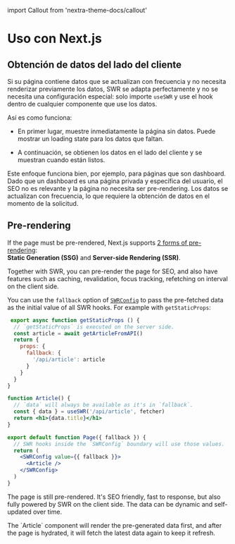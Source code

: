 import Callout from 'nextra-theme-docs/callout'

# Uso con Next.js

## Obtención de datos del lado del cliente

Si su página contiene datos que se actualizan con frecuencia y no necesita renderizar previamente los datos, SWR se adapta perfectamente y no se necesita una configuración especial: solo importe `useSWR` y use el hook dentro de cualquier componente que use los datos.

Así es como funciona:

- En primer lugar, muestre inmediatamente la página sin datos. Puede mostrar un loading state para los datos que faltan.

- A continuación, se obtienen los datos en el lado del cliente y se muestran cuando están listos.

Este enfoque funciona bien, por ejemplo, para páginas que son dashboard. Dado que un dashboard es una página privada y específica del usuario, el SEO no es relevante y la página no necesita ser pre-rendering. Los datos se actualizan con frecuencia, lo que requiere la obtención de datos en el momento de la solicitud.

## Pre-rendering

If the page must be pre-rendered, Next.js supports [2 forms of pre-rendering](https://nextjs.org/docs/basic-features/data-fetching):  
**Static Generation (SSG)** and **Server-side Rendering (SSR)**.

Together with SWR, you can pre-render the page for SEO, and also have features such as caching, revalidation, focus tracking, refetching on interval on the client side.

You can use the `fallback` option of [`SWRConfig`](/docs/global-configuration) to pass the pre-fetched data as the initial value of all SWR hooks. 
For example with `getStaticProps`:

```jsx
 export async function getStaticProps () {
  // `getStaticProps` is executed on the server side.
  const article = await getArticleFromAPI()
  return {
    props: {
      fallback: {
        '/api/article': article
      }
    }
  }
}

function Article() {
  // `data` will always be available as it's in `fallback`.
  const { data } = useSWR('/api/article', fetcher)
  return <h1>{data.title}</h1>
}

export default function Page({ fallback }) {
  // SWR hooks inside the `SWRConfig` boundary will use those values.
  return (
    <SWRConfig value={{ fallback }}>
      <Article />
    </SWRConfig>
  )
}
```

The page is still pre-rendered. It's SEO friendly, fast to response, but also fully powered by SWR on the client side. The data can be dynamic and self-updated over time.

<Callout emoji="💡">
  The `Article` component will render the pre-generated data first, and after the page is hydrated, it will fetch the latest data again to keep it refresh.
</Callout>

